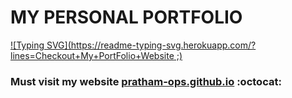 # MY PERSONAL PORTFOLIO

[![Typing SVG](https://readme-typing-svg.herokuapp.com/?lines=Checkout+My+PortFolio+Website ;)](https://git.io/typing-svg)

### Must visit my website [pratham-ops.github.io](https://pratham-ops.github.io/Personal-Portfolio/) :octocat:




